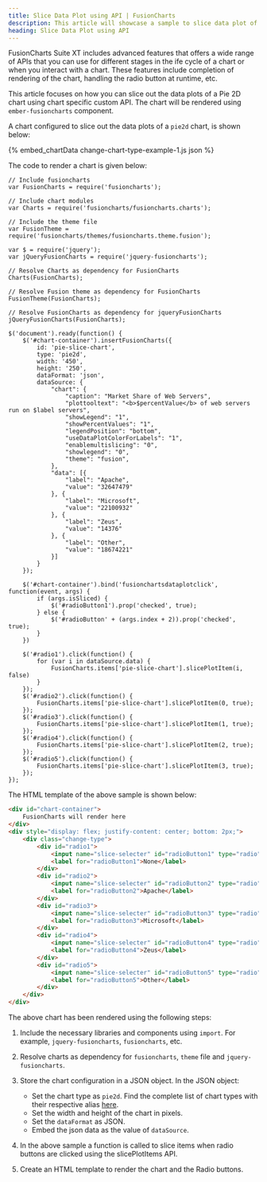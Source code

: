 ```yaml
---
title: Slice Data Plot using API | FusionCharts
description: This article will showcase a sample to slice data plot of the pie chart using chart specific custom API .
heading: Slice Data Plot using API
---
```


FusionCharts Suite XT includes advanced features that offers a wide range of APIs that you can use for different stages in the ife cycle of a chart or when you interact with a chart. These features include completion of rendering of the chart, handling the radio button at runtime, etc.

This article focuses on how you can slice out the data plots of a Pie 2D chart using chart specific custom API. The chart will be rendered using `ember-fusioncharts` component. 

A chart configured to slice out the data plots of a `pie2d` chart, is shown below:

{% embed_chartData change-chart-type-example-1.js json %}

The code to render a chart is given below:

```
// Include fusioncharts
var FusionCharts = require('fusioncharts');

// Include chart modules
var Charts = require('fusioncharts/fusioncharts.charts');

// Include the theme file
var FusionTheme = require('fusioncharts/themes/fusioncharts.theme.fusion');

var $ = require('jquery');
var jQueryFusionCharts = require('jquery-fusioncharts');

// Resolve Charts as dependency for FusionCharts
Charts(FusionCharts); 

// Resolve Fusion theme as dependency for FusionCharts
FusionTheme(FusionCharts); 

// Resolve FusionCharts as dependency for jqueryFusionCharts
jQueryFusionCharts(FusionCharts); 

$('document').ready(function() {
    $('#chart-container').insertFusionCharts({
        id: 'pie-slice-chart',
        type: 'pie2d',
        width: '450',
        height: '250',
        dataFormat: 'json',
        dataSource: {
            "chart": {
                "caption": "Market Share of Web Servers",
                "plottooltext": "<b>$percentValue</b> of web servers run on $label servers",
                "showLegend": "1",
                "showPercentValues": "1",
                "legendPosition": "bottom",
                "useDataPlotColorForLabels": "1",
                "enablemultislicing": "0",
                "showlegend": "0",
                "theme": "fusion",
            },
            "data": [{
                "label": "Apache",
                "value": "32647479"
            }, {
                "label": "Microsoft",
                "value": "22100932"
            }, {
                "label": "Zeus",
                "value": "14376"
            }, {
                "label": "Other",
                "value": "18674221"
            }]
        }
    });

    $('#chart-container').bind('fusionchartsdataplotclick', function(event, args) {
        if (args.isSliced) {
            $('#radioButton1').prop('checked', true);
        } else {
            $('#radioButton' + (args.index + 2)).prop('checked', true);
        }
    })

    $('#radio1').click(function() {
        for (var i in dataSource.data) {
            FusionCharts.items['pie-slice-chart'].slicePlotItem(i, false)
        }
    });
    $('#radio2').click(function() {
        FusionCharts.items['pie-slice-chart'].slicePlotItem(0, true);
    });
    $('#radio3').click(function() {
        FusionCharts.items['pie-slice-chart'].slicePlotItem(1, true);
    });
    $('#radio4').click(function() {
        FusionCharts.items['pie-slice-chart'].slicePlotItem(2, true);
    });
    $('#radio5').click(function() {
        FusionCharts.items['pie-slice-chart'].slicePlotItem(3, true);
    });
});
```

The HTML template of the above sample is shown below:

```HTML
<div id="chart-container">
    FusionCharts will render here
</div>
<div style="display: flex; justify-content: center; bottom: 2px;">
    <div class="change-type">
        <div id="radio1">
            <input name="slice-selecter" id="radioButton1" type="radio" checked="checked"/>
            <label for="radioButton1">None</label>
        </div>
        <div id="radio2">
            <input name="slice-selecter" id="radioButton2" type="radio"/>
            <label for="radioButton2">Apache</label>
        </div>
        <div id="radio3">
            <input name="slice-selecter" id="radioButton3" type="radio"/>
            <label for="radioButton3">Microsoft</label>
        </div>
        <div id="radio4">
            <input name="slice-selecter" id="radioButton4" type="radio"/>
            <label for="radioButton4">Zeus</label>
        </div>
        <div id="radio5">
            <input name="slice-selecter" id="radioButton5" type="radio"/>
            <label for="radioButton5">Other</label>
        </div>
    </div>
</div>
```

The above chart has been rendered using the following steps:

1. Include the necessary libraries and components using `import`. For example, `jquery-fusioncharts`, `fusioncharts`, etc.

2. Resolve charts as dependency for `fusioncharts`, `theme` file and `jquery-fusioncharts`. 

3. Store the chart configuration in a JSON object. In the JSON object:
    * Set the chart type as `pie2d`. Find the complete list of chart types with their respective alias [here](https://www.fusioncharts.com/dev/chart-guide/list-of-charts).
    * Set the width and height of the chart in pixels. 
    * Set the `dataFormat` as JSON.
    * Embed the json data as the value of `dataSource`.

4. In the above sample a function is called to slice items when radio buttons are clicked using the slicePlotItems API.
    
5. Create an HTML template to render the chart and the Radio buttons.